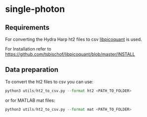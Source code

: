 # single-photon

## Requirements

For converting the Hydra Harp ht2 files to csv [libpicoquant](https://github.com/tsbischof/libpicoquant) is used.

For Installation refer to https://github.com/tsbischof/libpicoquant/blob/master/INSTALL

## Data preparation

To convert the ht2 files to csv you can use:

```python
python3 utils/ht2_to_csv.py --format ht2 <PATH_TO_FOLDER>
```

or for MATLAB mat files:

```python
python3 utils/ht2_to_csv.py --format mat <PATH_TO_FOLDER>
```
